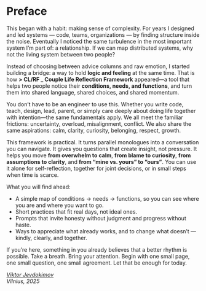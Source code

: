 # Preface

This began with a habit: making sense of complexity. For years I designed and led systems — code, teams, organizations — by finding structure inside the noise. Eventually I noticed the same turbulence in the most important system I’m part of: a relationship. If we can map distributed systems, why not the living system between two people?

Instead of choosing between advice columns and raw emotion, I started building a bridge: a way to hold **logic and feeling** at the same time. That is how **> CL/RF _ Couple Life Reflection Framework** appeared—a tool that helps two people notice their **conditions, needs, and functions**, and turn them into shared language, shared choices, and shared momentum.

You don’t have to be an engineer to use this. Whether you write code, teach, design, lead, parent, or simply care deeply about doing life together with intention—the same fundamentals apply. We all meet the familiar frictions: uncertainty, overload, misalignment, conflict. We also share the same aspirations: calm, clarity, curiosity, belonging, respect, growth.

This framework is practical. It turns parallel monologues into a conversation you can navigate. It gives you questions that create insight, not pressure. It helps you move **from overwhelm to calm**, **from blame to curiosity**, **from assumptions to clarity**, and **from “mine vs. yours” to “ours”**. You can use it alone for self-reflection, together for joint decisions, or in small steps when time is scarce.

What you will find ahead:

- A simple map of conditions → needs → functions, so you can see where you are and where you want to go.
- Short practices that fit real days, not ideal ones.
- Prompts that invite honesty without judgment and progress without haste.
- Ways to appreciate what already works, and to change what doesn’t — kindly, clearly, and together.

If you’re here, something in you already believes that a better rhythm is possible. Take a breath. Bring your attention. Begin with one small page, one small question, one small agreement. Let that be enough for today.

_[Viktor Jevdokimov](https://www.linkedin.com/in/viktor-jevdokimov)_<br/>
_Vilnius, 2025_
